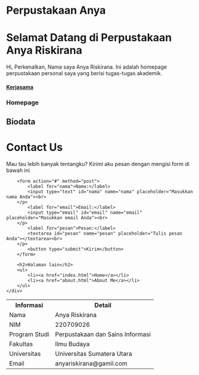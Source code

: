 # Perpustakaan Anya 
# Selamat Datang di Perpustakaan Anya Riskirana

<body>
Hi, Perkenalkan, Nama saya Anya Riskirana. Ini adalah homepage perpustakaan personal saya yang berisi tugas-tugas akademik.
<h4><a href="https://library.sari-mutiara.ac.id//">Kerjasama</a>
<h3>Homepage</h3>

<h2>Biodata</h2>
<table>
    <tr>
        <th>Informasi</th>
        <th>Detail</th>
    </tr>
    <tr>
        <td>Nama</td>
        <td>Anya Riskirana</td>
    </tr>
    <tr>
        <td>NIM</td>
        <td>220709026</td>
    </tr>
    <tr>
        <td>Program Studi</td>
        <td>Perpustakaan dan Sains Informasi</td>
         </tr> 
    <tr>
        <td>Fakultas</td>
        <td>Ilmu Budaya</td>
    </tr>  
    <tr>
        <td>Universitas</td>
        <td>Universitas Sumatera Utara</td>
    </tr>
    <tr>
        <td>Email</td>
        <td>anyariskirana@gamil.com</td>

<!DOCTYPE html>
<html lang="id">
<head>
    <meta charset="UTF-8">
    <meta name="viewport" content="width=device-width, initial-scale=1.0">
    <title>Contact Us</title>
    <link rel="stylesheet" href="style.css">
</head>
<body>
    <div class="container">
        <h1>Contact Us</h1>
        <p>Mau tau lebih banyak tentangku? Kirimi aku pesan dengan mengisi form di bawah ini</p>
        
        <form action="#" method="post">
            <label for="nama">Nama:</label>
            <input type="text" id="nama" name="nama" placeholder="Masukkan nama Anda"><br>
        </p>
            <label for="email">Email:</label>
            <input type="email" id="email" name="email" placeholder="Masukkan email Anda"><br>
        </p>
            <label for="pesan">Pesan:</label>
            <textarea id="pesan" name="pesan" placeholder="Tulis pesan Anda"></textarea><br>
        </p>
            <button type="submit">Kirim</button>
        </form>

        <h2>Halaman lain</h2>
        <ul>
            <li><a href="index.html">Home</a></li>
            <li><a href="about.html">About Me</a></li>
        </ul>
    </div>
</body>
</html>
